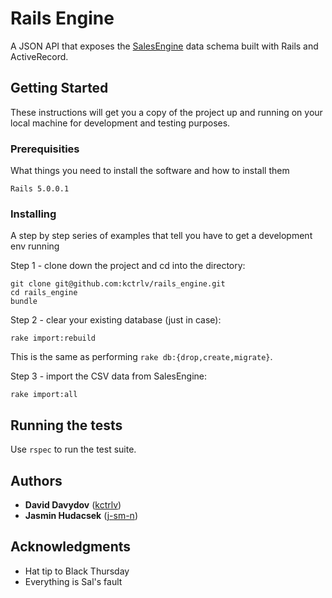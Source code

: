 # Rails Engine

A JSON API that exposes the [SalesEngine](https://github.com/turingschool/sales_engine/tree/master/data) data schema built with Rails and ActiveRecord.

## Getting Started

These instructions will get you a copy of the project up and running on your local machine for development and testing purposes.

### Prerequisities

What things you need to install the software and how to install them

```
Rails 5.0.0.1
```

### Installing

A step by step series of examples that tell you have to get a development env running

Step 1 - clone down the project and cd into the directory:

```
git clone git@github.com:kctrlv/rails_engine.git
cd rails_engine
bundle
```

Step 2 - clear your existing database (just in case):

```
rake import:rebuild
```

This is the same as performing `rake db:{drop,create,migrate}`.

Step 3 - import the CSV data from SalesEngine:

```
rake import:all
```

## Running the tests

Use `rspec` to run the test suite.

## Authors

* **David Davydov** ([kctrlv](https://github.com/kctrlv))
* **Jasmin Hudacsek** ([j-sm-n](https://github.com/j-sm-n))

## Acknowledgments

* Hat tip to Black Thursday
* Everything is Sal's fault
